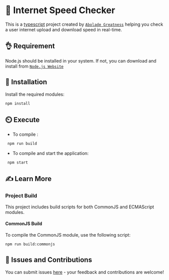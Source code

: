 # 🛜 Internet Speed Checker

This is a [typescript](https://www.typescriptlang.org/) project created by [`Abolade Greatness`](https://github.com/thegrtnx) helping you check a user internet upload and download speed in real-time.

## 👌 Requirement

Node.js should be installed in your system. If not, you can download and install from [`Node.js Website`](https://nodejs.org/en/download)

## 🔧 Installation

Install the required modules:

```bash
npm install

```

## ⏲️ Execute

- To compile :

```bash
 npm run build

```

- To compile and start the application:

```bash
 npm start

```

## ✍️ Learn More

### Project Build

This project includes build scripts for both CommonJS and ECMAScript modules.

#### CommonJS Build

To compile the CommonJS module, use the following script:

```bash
npm run build:commonjs
```

## 👋 Issues and Contributions

You can submit issues [here](https://github.com/thegrtnx/internet-speed-check/issues) - your feedback and contributions are welcome!

